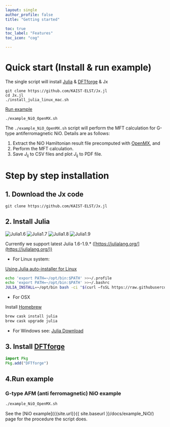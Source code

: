 ```yaml
---
layout: single
author_profile: false
title: "Getting started"

toc: true
toc_label: "Features"
toc_icon: "cog"

---
```

# Quick start (Install & run example)

The single script will install [Julia](#install-julia-httpsjulialangorg) & [DFTforge](#install-dftforge) & Jx

```console
git clone https://github.com/KAIST-ELST/Jx.jl
cd Jx.jl
./install_julia_linux_mac.sh
```
[Run example](#run-example)

```console
./example_NiO_OpenMX.sh
```

The `./example_NiO_OpenMX.sh` script will perform the MFT calculation for G-type antiferromagnetic NiO.
Details are as follows:
1. Extract the NiO Hamiltonian result file precomputed with [OpenMX](www.openmx-square.org/), and
2. Perform the MFT calculation.
3. Save  *J*<sub>ij</sub> to CSV files and plot *J*<sub>ij</sub> to PDF file.

# Step by step installation

## 1. Download the Jx code
```console
git clone https://github.com/KAIST-ELST/Jx.jl
```

## 2. Install Julia

![Julia1.6](https://img.shields.io/badge/Julia-1.6-blue.svg?longCache=true)
![Julia1.7](https://img.shields.io/badge/Julia-1.7-blue.svg?longCache=true)
![Julia1.8](https://img.shields.io/badge/Julia-1.8-blue.svg?longCache=true)
![Julia1.9](https://img.shields.io/badge/Julia-1.9-blue.svg?longCache=true)

Currently we support latest Julia 1.6-1.9.* ([https://julialang.org/](https://julialang.org/))


 * For Linux system:

[Using Julia auto-installer for Linux](https://github.com/abelsiqueira/jill)

 ```bash
echo 'export PATH=~/opt/bin:$PATH' >>~/.profile
echo 'export PATH=~/opt/bin:$PATH' >>~/.bashrc
JULIA_INSTALL=~/opt/bin bash -ci "$(curl –fsSL https://raw.githubusercontent.com/abelsiqueira/jill/master/jill.sh)"
 ```
 * For OSX

Install [Homebrew](https://brew.sh/)

```bash
brew cask install julia
brew cask upgrade julia
```

 * For Windows see: [Julia Download](https://julialang.org/downloads/)


## 3. Install [DFTforge](https://kaist-elst.github.io/DFTforge.jl/)
```julia
import Pkg
Pkg.add("DFTforge")
```
<!---
<figure>
   <a href="">
   <img src="/assets/images/install2.gif"  
      alt="Install example" />
   </a>
     <!- style="max-height: 200px;" ->
   <figcaption> Easy install</figcaption>
</figure>
--->


## 4.Run example

### G-type AFM (anti ferromagnetic) NiO example
```bash
./example_NiO_OpenMX.sh
```

See the [NiO example]({{site.url}}{{ site.baseurl }}/docs/example_NiO/) page for the procedure the script does.
